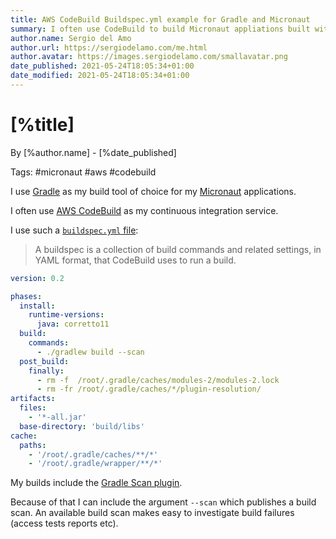 ```yaml
---
title: AWS CodeBuild Buildspec.yml example for Gradle and Micronaut 
summary: I often use CodeBuild to build Micronaut appliations built with Gradle. This post includes an example of a buildspec.yml file.
author.name: Sergio del Amo
author.url: https://sergiodelamo.com/me.html
author.avatar: https://images.sergiodelamo.com/smallavatar.png 
date_published: 2021-05-24T18:05:34+01:00
date_modified: 2021-05-24T18:05:34+01:00
---
```


# [%title]

By [%author.name] - [%date_published]

Tags: #micronaut #aws #codebuild

I use [Gradle](https://gradle.org) as my build tool of choice for my [Micronaut](https://micronaut.io) applications. 

I often use [AWS CodeBuild](https://aws.amazon.com/codebuild/) as my continuous integration service. 

I use such a [`buildspec.yml` file](https://docs.aws.amazon.com/codebuild/latest/userguide/build-spec-ref.html): 

> A buildspec is a collection of build commands and related settings, in YAML format, that CodeBuild uses to run a build. 

```yaml
version: 0.2

phases:
  install:
    runtime-versions:
      java: corretto11 
  build:
    commands:
      - ./gradlew build --scan
  post_build:
    finally:
      - rm -f  /root/.gradle/caches/modules-2/modules-2.lock
      - rm -fr /root/.gradle/caches/*/plugin-resolution/
artifacts:
  files:
    - '*-all.jar'
  base-directory: 'build/libs'
cache:
  paths:
    - '/root/.gradle/caches/**/*' 
    - '/root/.gradle/wrapper/**/*'

```

My builds include the [Gradle Scan plugin](https://scans.gradle.com).

Because of that I can include the argument `--scan` which publishes a build scan. An available build scan makes easy to investigate build failures (access tests reports etc). 
